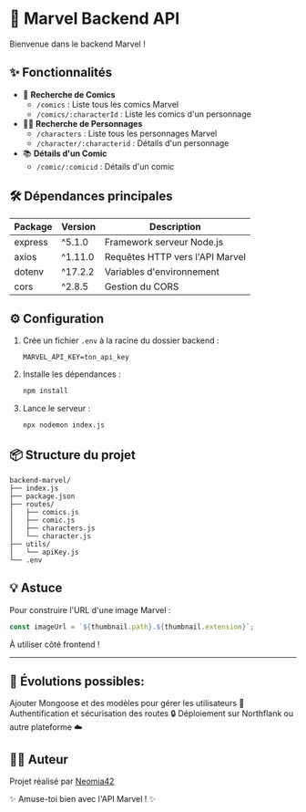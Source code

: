 # 🚀 Marvel Backend API

Bienvenue dans le backend Marvel !

## ✨ Fonctionnalités

- 🔎 **Recherche de Comics**
  - `/comics` : Liste tous les comics Marvel
  - `/comics/:characterId` : Liste les comics d'un personnage
- 🦸‍♂️ **Recherche de Personnages**
  - `/characters` : Liste tous les personnages Marvel
  - `/character/:characterid` : Détails d'un personnage
- 📚 **Détails d'un Comic**
  - `/comic/:comicid` : Détails d'un comic

## 🛠️ Dépendances principales

| Package | Version | Description                     |
| ------- | ------- | ------------------------------- |
| express | ^5.1.0  | Framework serveur Node.js       |
| axios   | ^1.11.0 | Requêtes HTTP vers l'API Marvel |
| dotenv  | ^17.2.2 | Variables d'environnement       |
| cors    | ^2.8.5  | Gestion du CORS                 |

## ⚙️ Configuration

1. Crée un fichier `.env` à la racine du dossier backend :
   ```env
   MARVEL_API_KEY=ton_api_key
   ```
2. Installe les dépendances :
   ```bash
   npm install
   ```
3. Lance le serveur :
   ```bash
   npx nodemon index.js
   ```

## 📦 Structure du projet

```
backend-marvel/
├── index.js
├── package.json
├── routes/
│   ├── comics.js
│   ├── comic.js
│   ├── characters.js
│   └── character.js
├── utils/
│   └── apiKey.js
└── .env
```

## 💡 Astuce

Pour construire l'URL d'une image Marvel :

```js
const imageUrl = `${thumbnail.path}.${thumbnail.extension}`;
```

À utiliser côté frontend !

---

## 🚧 Évolutions possibles:

Ajouter Mongoose et des modèles pour gérer les utilisateurs 👤
Authentification et sécurisation des routes 🔒
Déploiement sur Northflank ou autre plateforme ☁️

## 👩‍💻 Auteur

Projet réalisé par [Neomia42](https://github.com/Neomia42)

✨ Amuse-toi bien avec l'API Marvel ! ✨
